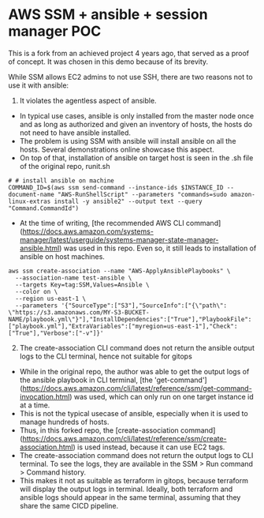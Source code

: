 # AWS SSM + ansible + session manager POC

This is a fork from an achieved project 4 years ago, that served as a proof of concept. It was chosen in this demo because of its brevity.

While SSM allows EC2 admins to not use SSH, there are two reasons not to use it with ansible:

1. It violates the agentless aspect of ansible.
  - In typical use cases, ansible is only installed from the master node once and as long as authorized and given an inventory of hosts, the hosts do not need to have ansible installed.
  - The problem is using SSM with ansible will install ansible on all the hosts. Several demonstrations online showcase this aspect.
  - On top of that, installation of ansible on target host is seen in the .sh file of the original repo, runit.sh
  ```
  # # install ansible on machine
  COMMAND_ID=$(aws ssm send-command --instance-ids $INSTANCE_ID --document-name "AWS-RunShellScript" --parameters "commands=sudo amazon-linux-extras install -y ansible2" --output text --query "Command.CommandId")
  ```
  - At the time of writing, [the recommended AWS CLI command] (https://docs.aws.amazon.com/systems-manager/latest/userguide/systems-manager-state-manager-ansible.html) was used in this repo. Even so, it still leads to installation of ansible on host machines.
  ```
  aws ssm create-association --name "AWS-ApplyAnsiblePlaybooks" \
    --association-name test-ansible \
    --targets Key=tag:SSM,Values=Ansible \
    --color on \
    --region us-east-1 \
    --parameters '{"SourceType":["S3"],"SourceInfo":["{\"path\": \"https://s3.amazonaws.com/MY-S3-BUCKET-NAME/playbook.yml\"}"],"InstallDependencies":["True"],"PlaybookFile":["playbook.yml"],"ExtraVariables":["myregion=us-east-1"],"Check":["True"],"Verbose":["-v"]}'
  ```

2. The create-association CLI command does not return the ansible output logs to the CLI terminal, hence not suitable for gitops
  - While in the original repo, the author was able to get the output logs of the ansible playbook in CLI terminal, [the 'get-command'] (https://docs.aws.amazon.com/cli/latest/reference/ssm/get-command-invocation.html) was used, which can only run on one target instance id at a time.
  - This is not the typical usecase of ansible, especially when it is used to manage hundreds of hosts.
  - Thus, in this forked repo, the [create-association command] (https://docs.aws.amazon.com/cli/latest/reference/ssm/create-association.html) is used instead, because it can use EC2 tags.
  - The create-association command does not return the output logs to CLI terminal. To see the logs, they are available in the SSM > Run command > Command history.
  - This makes it not as suitable as terraform in gitops, because terraform will display the output logs in terminal. Ideally, both terraform and ansible logs should appear in the same terminal, assuming that they share the same CICD pipeline.
